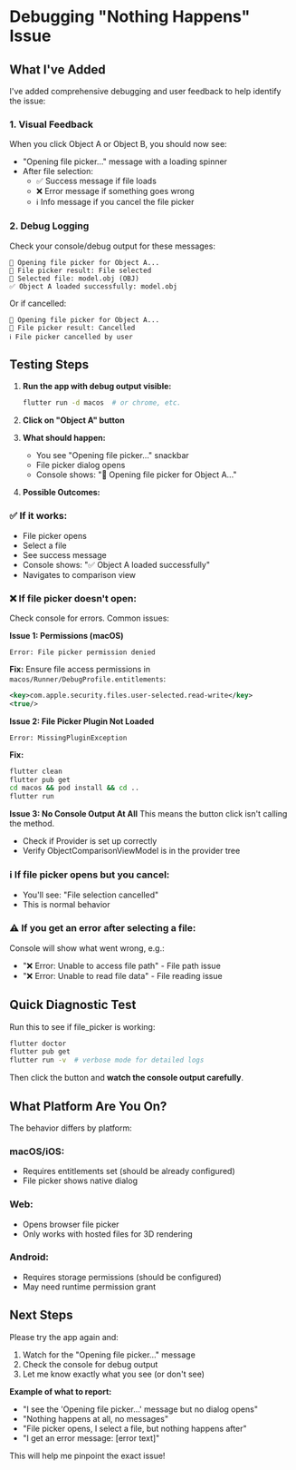 # Debugging "Nothing Happens" Issue

## What I've Added

I've added comprehensive debugging and user feedback to help identify the issue:

### 1. **Visual Feedback**
When you click Object A or Object B, you should now see:
- "Opening file picker..." message with a loading spinner
- After file selection:
  - ✅ Success message if file loads
  - ❌ Error message if something goes wrong
  - ℹ️ Info message if you cancel the file picker

### 2. **Debug Logging**
Check your console/debug output for these messages:
```
📁 Opening file picker for Object A...
📁 File picker result: File selected
📁 Selected file: model.obj (OBJ)
✅ Object A loaded successfully: model.obj
```

Or if cancelled:
```
📁 Opening file picker for Object A...
📁 File picker result: Cancelled
ℹ️ File picker cancelled by user
```

## Testing Steps

1. **Run the app with debug output visible:**
   ```bash
   flutter run -d macos  # or chrome, etc.
   ```

2. **Click on "Object A" button**

3. **What should happen:**
   - You see "Opening file picker..." snackbar
   - File picker dialog opens
   - Console shows: "📁 Opening file picker for Object A..."

4. **Possible Outcomes:**

### ✅ If it works:
- File picker opens
- Select a file
- See success message
- Console shows: "✅ Object A loaded successfully"
- Navigates to comparison view

### ❌ If file picker doesn't open:
Check console for errors. Common issues:

**Issue 1: Permissions (macOS)**
```
Error: File picker permission denied
```
**Fix:** Ensure file access permissions in `macos/Runner/DebugProfile.entitlements`:
```xml
<key>com.apple.security.files.user-selected.read-write</key>
<true/>
```

**Issue 2: File Picker Plugin Not Loaded**
```
Error: MissingPluginException
```
**Fix:** 
```bash
flutter clean
flutter pub get
cd macos && pod install && cd ..
flutter run
```

**Issue 3: No Console Output At All**
This means the button click isn't calling the method.
- Check if Provider is set up correctly
- Verify ObjectComparisonViewModel is in the provider tree

### ℹ️ If file picker opens but you cancel:
- You'll see: "File selection cancelled"
- This is normal behavior

### ⚠️ If you get an error after selecting a file:
Console will show what went wrong, e.g.:
- "❌ Error: Unable to access file path" - File path issue
- "❌ Error: Unable to read file data" - File reading issue

## Quick Diagnostic Test

Run this to see if file_picker is working:
```bash
flutter doctor
flutter pub get
flutter run -v  # verbose mode for detailed logs
```

Then click the button and **watch the console output carefully**.

## What Platform Are You On?

The behavior differs by platform:

### macOS/iOS:
- Requires entitlements set (should be already configured)
- File picker shows native dialog

### Web:
- Opens browser file picker
- Only works with hosted files for 3D rendering

### Android:
- Requires storage permissions (should be configured)
- May need runtime permission grant

## Next Steps

Please try the app again and:
1. Watch for the "Opening file picker..." message
2. Check the console for debug output
3. Let me know exactly what you see (or don't see)

**Example of what to report:**
- "I see the 'Opening file picker...' message but no dialog opens"
- "Nothing happens at all, no messages"
- "File picker opens, I select a file, but nothing happens after"
- "I get an error message: [error text]"

This will help me pinpoint the exact issue!

